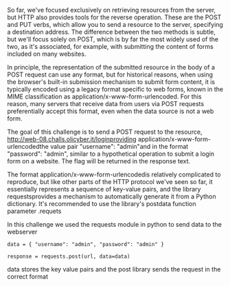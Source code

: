 So far, we've focused exclusively on retrieving resources from the server, but HTTP also provides tools for the reverse operation. These are the POST and PUT verbs, which allow you to send a resource to the server, specifying a destination address. The difference between the two methods is subtle, but we'll focus solely on POST, which is by far the most widely used of the two, as it's associated, for example, with submitting the content of forms included on many websites.

In principle, the representation of the submitted resource in the body of a POST request can use any format, but for historical reasons, when using the browser's built-in submission mechanism to submit form content, it is typically encoded using a legacy format specific to web forms, known in the MIME classification as application/x-www-form-urlencoded. For this reason, many servers that receive data from users via POST requests preferentially accept this format, even when the data source is not a web form.

The goal of this challenge is to send a POST request to the resource, http://web-08.challs.olicyber.it/loginproviding application/x-www-form-urlencodedthe value pair "username": "admin"and in the format "password": "admin", similar to a hypothetical operation to submit a login form on a website. The flag will be returned in the response text.

The format application/x-www-form-urlencodedis relatively complicated to reproduce, but like other parts of the HTTP protocol we've seen so far, it essentially represents a sequence of key-value pairs, and the library requestsprovides a mechanism to automatically generate it from a Python dictionary. It's recommended to use the library's postdata function parameter .requets


In this challenge we used the requests module in python to send data to the webserver

```
data = { "username": "admin", "password": "admin" }

response = requests.post(url, data=data)
```

data stores the key value pairs and the post library sends the request in the correct format